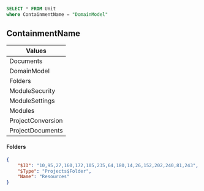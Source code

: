 ```sql
SELECT * FROM Unit
where ContainmentName = "DomainModel"
```

## ContainmentName
| Values            |
|-------------------|
| Documents         |
| DomainModel       |
| Folders           |
| ModuleSecurity    |
| ModuleSettings    |
| Modules           |
| ProjectConversion |
| ProjectDocuments  |

#### Folders
```json
{ 
    "$ID": "10,95,27,160,172,105,235,64,180,14,26,152,202,240,81,243", 
    "$Type": "Projects$Folder", 
    "Name": "Resources" 
}
```